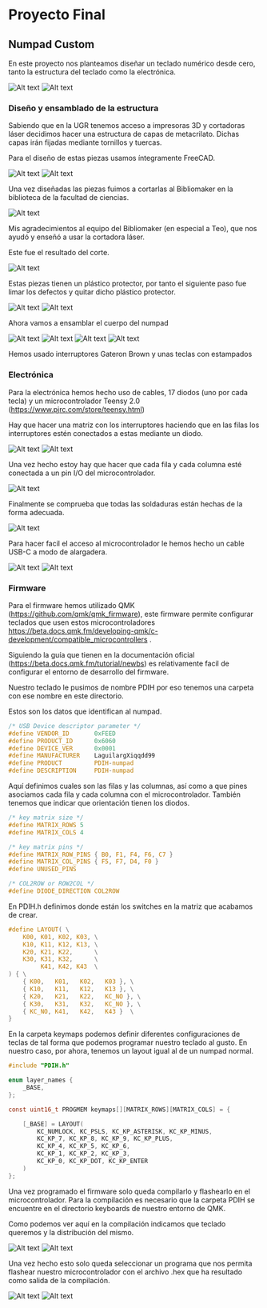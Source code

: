 # Proyecto Final

## Numpad Custom

En este proyecto nos planteamos diseñar un teclado numérico desde cero, tanto la estructura del teclado como la electrónica.

![Alt text](./img/photo_2021-04-26_11-04-43.jpg?raw=true)
![Alt text](./img/photo_2021-04-26_11-04-35.jpg?raw=true)

### Diseño y ensamblado de la estructura

Sabiendo que en la UGR tenemos acceso a impresoras 3D y cortadoras láser decidimos hacer una estructura de capas de metacrilato. Dichas capas irán fijadas mediante tornillos y tuercas.

Para el diseño de estas piezas usamos íntegramente FreeCAD.


![Alt text](./img/2021-04-18-122013.jpg?raw=true )
![Alt text](./img/2021-04-18-122111.jpg?raw=true )

Una vez diseñadas las piezas fuimos a cortarlas al Bibliomaker en la biblioteca de la facultad de ciencias.

![Alt text](./img/photo_2021-04-08_11-33-59.jpg?raw=true )

Mis agradecimientos al equipo del Bibliomaker (en especial a Teo), que nos ayudó y enseñó a usar la cortadora láser.

Este fue el resultado del corte.

![Alt text](./img/photo_2021-04-08_11-33-46.jpg?raw=true)

Estas piezas tienen un plástico protector, por tanto el siguiente paso fue limar los defectos y quitar dicho plástico protector.

![Alt text](./img/photo_2021-03-15_12-22-49.jpg?raw=true)
![Alt text](./img/photo_2021-04-08_11-35-46.jpg?raw=true)

Ahora vamos a ensamblar el cuerpo del numpad

![Alt text](./img/photo_2021-03-15_17-19-52.jpg?raw=true)
![Alt text](./img/photo_2021-04-08_11-35-42.jpg?raw=true)
![Alt text](./img/photo_2021-04-08_11-35-28.jpg?raw=true)
![Alt text](./img/photo_2021-04-08_11-35-32.jpg?raw=true)



Hemos usado interruptores Gateron Brown y unas teclas con estampados

### Electrónica

Para la electrónica hemos hecho uso de cables, 17 diodos (uno por cada tecla) y un microcontrolador Teensy 2.0 (https://www.pjrc.com/store/teensy.html)

Hay que hacer una matriz con los interruptores haciendo que en las filas los interruptores estén conectados a estas mediante un diodo.

![Alt text](./img/photo_2021-03-15_22-38-00.jpg?raw=true)
![Alt text](./img/photo_2021-03-19_16-55-41.jpg?raw=true)

Una vez hecho estoy hay que hacer que cada fila y cada columna esté conectada a un pin I/O del microcontrolador.

![Alt text](./img/photo_2021-03-19_17-09-47.jpg?raw=true)

Finalmente se comprueba que todas las soldaduras están hechas de la forma adecuada.

![Alt text](./img/photo_2021-04-15_15-41-00.jpg?raw=true)


Para hacer facil el acceso al microcontrolador le hemos hecho un cable USB-C a modo de alargadera.

![Alt text](./img/photo_2021-04-15_19-28-32.jpg?raw=true)
![Alt text](./img/photo_2021-04-15_19-28-30.jpg?raw=true)

### Firmware

Para el firmware hemos utilizado QMK (https://github.com/qmk/qmk_firmware), este firmware permite configurar teclados que usen estos microcontroladores https://beta.docs.qmk.fm/developing-qmk/c-development/compatible_microcontrollers .

Siguiendo la guía que tienen en la documentación oficial (https://beta.docs.qmk.fm/tutorial/newbs) es relativamente facil de configurar el entorno de desarrollo del firmware.

Nuestro teclado le pusimos de nombre PDIH por eso tenemos una carpeta con ese nombre en este directorio.

Estos son los datos que identifican al numpad.

```c
/* USB Device descriptor parameter */
#define VENDOR_ID       0xFEED
#define PRODUCT_ID      0x6060
#define DEVICE_VER      0x0001
#define MANUFACTURER    LaguilargXiqqdd99
#define PRODUCT         PDIH-numpad
#define DESCRIPTION     PDIH-numpad
```
Aquí definimos cuales son las filas y las columnas, así como a que pines asociamos cada fila y cada columna con el microcontrolador. También tenemos que indicar que orientación tienen los diodos.

```c
/* key matrix size */
#define MATRIX_ROWS 5
#define MATRIX_COLS 4

/* key matrix pins */
#define MATRIX_ROW_PINS { B0, F1, F4, F6, C7 }
#define MATRIX_COL_PINS { F5, F7, D4, F0 }
#define UNUSED_PINS

/* COL2ROW or ROW2COL */
#define DIODE_DIRECTION COL2ROW
```

En PDIH.h definimos donde están los switches en la matriz que acabamos de crear.

```c
#define LAYOUT( \
	K00, K01, K02, K03, \
	K10, K11, K12, K13, \
	K20, K21, K22,      \
	K30, K31, K32,      \
	     K41, K42, K43  \
) { \
	{ K00,   K01,   K02,   K03 }, \
	{ K10,   K11,   K12,   K13 }, \
	{ K20,   K21,   K22,   KC_NO }, \
	{ K30,   K31,   K32,   KC_NO }, \
	{ KC_NO, K41,   K42,   K43 }  \
}
```

En la carpeta keymaps podemos definir diferentes configuraciones de teclas de tal forma que podemos programar nuestro teclado al gusto. En nuestro caso, por ahora, tenemos un layout igual al de un numpad normal.

```c
#include "PDIH.h"

enum layer_names {
	_BASE,
};

const uint16_t PROGMEM keymaps[][MATRIX_ROWS][MATRIX_COLS] = {

	[_BASE] = LAYOUT(
		KC_NUMLOCK, KC_PSLS, KC_KP_ASTERISK, KC_KP_MINUS, 
		KC_KP_7, KC_KP_8, KC_KP_9, KC_KP_PLUS, 
		KC_KP_4, KC_KP_5, KC_KP_6, 
		KC_KP_1, KC_KP_2, KC_KP_3, 
		KC_KP_0, KC_KP_DOT, KC_KP_ENTER
	)
};
```

Una vez programado el firmware solo queda compilarlo y flashearlo en el microcontrolador.
Para la compilación es necesario que la carpeta PDIH se encuentre en el directorio keyboards de nuestro entorno de QMK.

Como podemos ver aquí en la compilación indicamos que teclado queremos y la distribución del mismo.

![Alt text](./img/photo_2021-04-26_10-45-17.jpg?raw=true)
![Alt text](./img/photo_2021-04-26_10-45-23.jpg?raw=true)

Una vez hecho esto solo queda seleccionar un programa que nos permita flashear nuestro microcontrolador con el archivo .hex que ha resultado como salida de la compilación.

![Alt text](./img/photo_2021-04-26_10-45-28.jpg?raw=true)
![Alt text](./img/photo_2021-04-26_10-45-32.jpg?raw=true)
